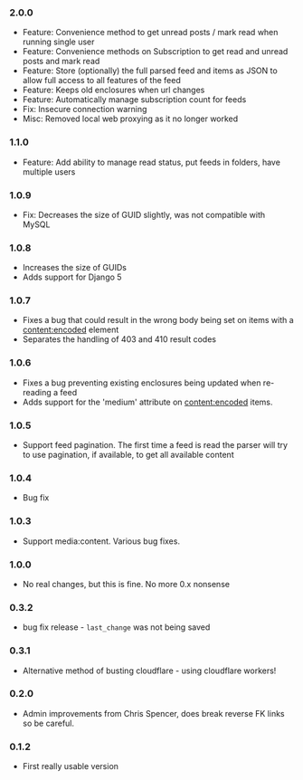 
### 2.0.0
- Feature: Convenience method to get unread posts / mark read when running single user
- Feature: Convenience methods on Subscription to get read and unread posts and mark read
- Feature: Store (optionally) the full parsed feed and items as JSON to allow full access to all features of the feed
- Feature: Keeps old enclosures when url changes
- Feature: Automatically manage subscription count for feeds
- Fix: Insecure connection warning
- Misc: Removed local web proxying as it no longer worked

### 1.1.0
- Feature: Add ability to manage read status, put feeds in folders, have multiple users

### 1.0.9
- Fix: Decreases the size of GUID slightly, was not compatible with MySQL

### 1.0.8
- Increases the size of GUIDs
- Adds support for Django 5

### 1.0.7
- Fixes a bug that could result in the wrong body being set on items with a <content:encoded> element
- Separates the handling of 403 and 410 result codes

### 1.0.6
- Fixes a bug preventing existing enclosures being updated when re-reading a feed
- Adds support for the 'medium' attribute on  <content:encoded> items.

### 1.0.5
- Support feed pagination.  The first time a feed is read the parser will try to use pagination, if available, to get all available content

### 1.0.4
- Bug fix

### 1.0.3
- Support media:content.  Various bug fixes.

### 1.0.0
- No real changes, but this is fine.  No more 0.x nonsense

### 0.3.2
- bug fix release - `last_change` was not being saved

### 0.3.1
- Alternative method of busting cloudflare - using cloudflare workers!

### 0.2.0
- Admin improvements from Chris Spencer, does break reverse FK links so be careful.

### 0.1.2
- First really usable version
